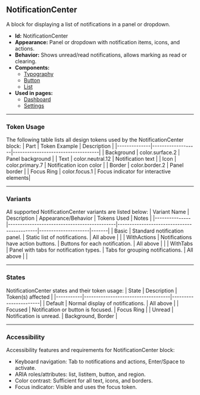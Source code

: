 ## NotificationCenter
A block for displaying a list of notifications in a panel or dropdown.
- **Id:** NotificationCenter
- **Appearance:** Panel or dropdown with notification items, icons, and actions.
- **Behavior:** Shows unread/read notifications, allows marking as read or clearing.
- **Components:**
  - [Typography](../components/Typography.md)
  - [Button](../components/Button.md)
  - [List](../components/List.md)
- **Used in pages:**
  - [Dashboard](../pages/Dashboard.md)
  - [Settings](../pages/Settings.md)

---

### Token Usage
The following table lists all design tokens used by the NotificationCenter block:
| Part         | Token Example      | Description                        |
|--------------|-------------------|------------------------------------|
| Background   | color.surface.2   | Panel background                   |
| Text         | color.neutral.12  | Notification text                  |
| Icon         | color.primary.7   | Notification icon color            |
| Border       | color.border.2    | Panel border                       |
| Focus Ring   | color.focus.1     | Focus indicator for interactive elements|

---

### Variants
All supported NotificationCenter variants are listed below:
| Variant Name   | Description                                 | Appearance/Behavior                        | Tokens Used         | Notes |
|---------------|---------------------------------------------|--------------------------------------------|---------------------|-------|
| Basic         | Standard notification panel.                 | Static list of notifications.              | All above           |       |
| WithActions   | Notifications have action buttons.           | Buttons for each notification.             | All above           |       |
| WithTabs      | Panel with tabs for notification types.      | Tabs for grouping notifications.           | All above           |       |

---

### States
NotificationCenter states and their token usage:
| State     | Description                        | Token(s) affected      |
|-----------|------------------------------------|-----------------------|
| Default   | Normal display of notifications.   | All above             |
| Focused   | Notification or button is focused. | Focus Ring            |
| Unread    | Notification is unread.            | Background, Border    |

---

### Accessibility
Accessibility features and requirements for NotificationCenter block:
- Keyboard navigation: Tab to notifications and actions, Enter/Space to activate.
- ARIA roles/attributes: list, listitem, button, and region.
- Color contrast: Sufficient for all text, icons, and borders.
- Focus indicator: Visible and uses the focus token.
